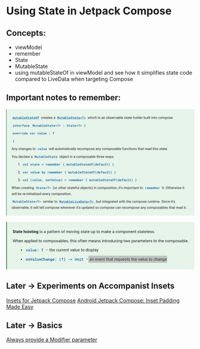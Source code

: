 # Using State in Jetpack Compose

## Concepts:
- viewModel
- remember
- State
- MutableState
- using mutableStateOf in viewModel and see how it simplifies state code compared to LiveData when targeting Compose

## Important notes to remember:

![Note 1](Images/state_1.png "MutableState")

![Note 2](Images/state_2.png "State hoisting")

## Later -> Experiments on Accompanist Insets
[Insets for Jetpack Compose](https://google.github.io/accompanist/insets/)
[Android Jetpack Compose: Inset Padding Made Easy](https://medium.com/mobile-app-development-publication/android-jetpack-compose-inset-padding-made-easy-5f156a790979)

## Later -> Basics
[Always provide a Modifier parameter](https://chris.banes.dev/always-provide-a-modifier/)